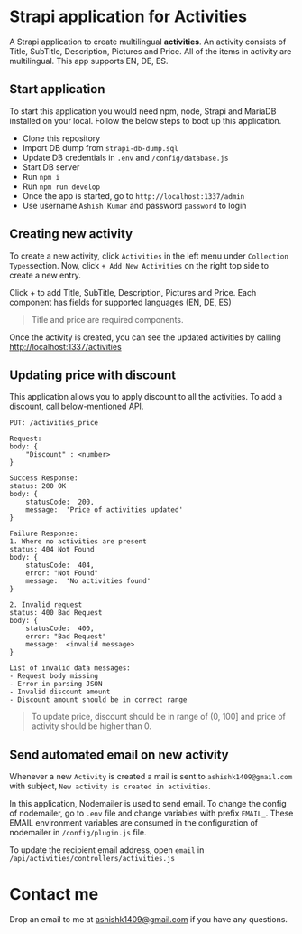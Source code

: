 # Strapi application for Activities

A Strapi application to create multilingual **activities**.  An activity consists of Title, SubTitle, Description, Pictures and Price. All of the items in activity are multilingual. This app supports EN, DE, ES.

##  Start application
To start this application you would need npm, node, Strapi and MariaDB installed on your local. Follow the below steps to boot up this application.
- Clone this repository 
- Import DB dump from `strapi-db-dump.sql`
- Update DB credentials in `.env` and `/config/database.js`
- Start DB server
- Run `npm i`
- Run `npm run develop`
- Once the app is started, go to `http://localhost:1337/admin`
- Use username `Ashish Kumar` and password `password` to login

## Creating new activity

To create a new activity, click `Activities` in the left menu under `Collection Types`section. Now, click `+ Add New Activities` on the right top side to create a new entry. 

Click + to add Title, SubTitle, Description, Pictures and Price. Each component has fields for supported languages (EN, DE, ES)
>Title and price are required components.

Once the activity is created, you can see the updated activities by calling [http://localhost:1337/activities](http://localhost:1337/activities)

## Updating price with discount

This application allows you to apply discount to all the activities. To add a discount, call below-mentioned API.
```
PUT: /activities_price

Request:
body: {
	"Discount" : <number>
}

Success Response: 
status: 200 OK
body: {
	statusCode:  200,
	message:  'Price of activities updated'
}

Failure Response:
1. Where no activities are present
status: 404 Not Found
body: {
	statusCode:  404,
	error: "Not Found"
	message:  'No activities found'
}

2. Invalid request
status: 400 Bad Request
body: {
	statusCode:  400,
	error: "Bad Request"
	message:  <invalid message>
}

List of invalid data messages:
- Request body missing
- Error in parsing JSON
- Invalid discount amount
- Discount amount should be in correct range
```
> To update price, discount should be in range of (0, 100] and price of activity should be higher than 0.



## Send automated email on new activity

Whenever a new `Activity` is created a mail is sent to `ashishk1409@gmail.com` with subject, `New activity is created in activities`.  

In this application, Nodemailer is used to send email. To change the config of nodemailer, go to `.env` file and change variables with prefix `EMAIL_`. These EMAIL environment variables are consumed in the configuration of nodemailer in `/config/plugin.js` file.

To update the recipient email address, open `email` in `/api/activities/controllers/activities.js`

# Contact me

Drop an email to me at ashishk1409@gmail.com  if you have any questions.